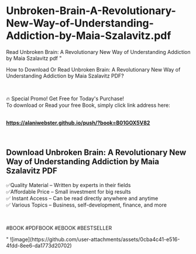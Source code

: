 # Unbroken-Brain-A-Revolutionary-New-Way-of-Understanding-Addiction-by-Maia-Szalavitz.pdf
Read Unbroken Brain: A Revolutionary New Way of Understanding Addiction by Maia Szalavitz pdf
"<p>How to Download Or Read Unbroken Brain: A Revolutionary New Way of Understanding Addiction by Maia Szalavitz PDF?</p>
<p>&nbsp;</p>
<p>&#128293;  Special Promo! Get Free for Today's Purchase!<br />To download or Read your free Book, simply click link address here:&nbsp;<br />&nbsp;</p>
<p><a href=""https://alaniwebster.github.io/push/?book=B01GOX5V82""><strong>https://alaniwebster.github.io/push/?book=B01GOX5V82</strong></a></p>
<p>&nbsp;</p>
<h2>Download Unbroken Brain: A Revolutionary New Way of Understanding Addiction by Maia Szalavitz PDF</h2>
<p>&#x2705;Quality Material &ndash; Written by experts in their fields<br />&#x2705;Affordable Price &ndash; Small investment for big results<br />&#x2705; Instant Access &ndash; Can be read directly anywhere and anytime<br />&#x2705; Various Topics &ndash; Business, self-development, finance, and more</p>
<p>&nbsp;</p>
<p>#BOOK #PDFBOOK #EBOOK #BESTSELLER</p>
"
![image](https://github.com/user-attachments/assets/0cba4c41-e516-4fdd-8ee6-da1773d20702)
